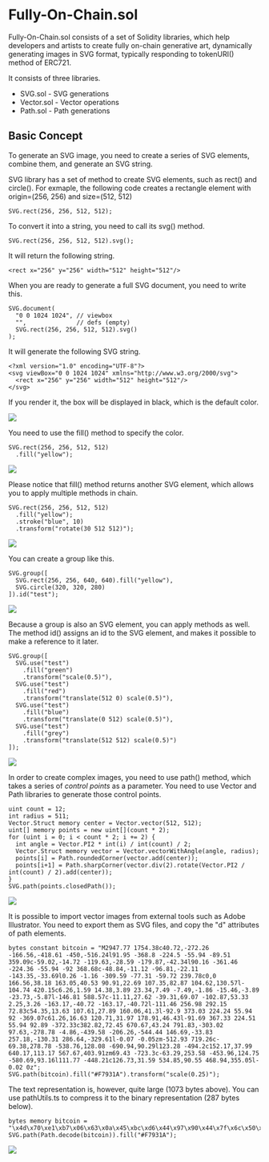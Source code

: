 # Fully-On-Chain.sol

Fully-On-Chain.sol consists of a set of Solidity libraries, which help developers and artists 
to create fully on-chain generative art, dynamically generating images in SVG format,
typically responding to tokenURI() method of ERC721.

It consists of three libraries.

- SVG.sol - SVG generations
- Vector.sol - Vector operations
- Path.sol - Path generations

## Basic Concept

To generate an SVG image, you need to create a series of SVG elements,
combine them, and generate an SVG string.

SVG library has a set of method to create SVG elements, such as rect() and circle(). For exmaple, the following code creates a rectangle element with origin=(256, 256) and size=(512, 512) 
```
SVG.rect(256, 256, 512, 512);
```
To convert it into a string, you need to call its svg() method.
```
SVG.rect(256, 256, 512, 512).svg();
```
It will return the following string.
```
<rect x="256" y="256" width="512" height="512"/>
```
When you are ready to generate a full SVG document, you need to write this.
```
SVG.document(
  "0 0 1024 1024", // viewbox
  "",              // defs (empty)
  SVG.rect(256, 256, 512, 512).svg()
);
```
It will generate the following SVG string.
```
<?xml version="1.0" encoding="UTF-8"?>
<svg viewBox="0 0 1024 1024" xmlns="http://www.w3.org/2000/svg">
  <rect x="256" y="256" width="512" height="512"/>
</svg>
```
If you render it, the box will be displayed in black, which is the default color.

![](https://i.imgur.com/mwDv189.png)

You need to use the fill() method to specify the color.
```
SVG.rect(256, 256, 512, 512)
  .fill("yellow");
```

![](https://i.imgur.com/Y2Z0ZJF.png)

Please notice that fill() method returns another SVG element, which allows you to apply multiple methods in chain.

```
SVG.rect(256, 256, 512, 512)
  .fill("yellow");
  .stroke("blue", 10)
  .transform("rotate(30 512 512)");
```

![](https://i.imgur.com/MLEUGD5.png)

You can create a group like this.
```
SVG.group([
  SVG.rect(256, 256, 640, 640).fill("yellow"),
  SVG.circle(320, 320, 280)
]).id("test");
```

![](https://i.imgur.com/TVfvcJY.png)

Because a group is also an SVG element, you can apply methods as well. The method id() assigns an id to the SVG element, and makes it possible to make a reference to it later.

```
SVG.group([
  SVG.use("test")
    .fill("green")                      
    .transform("scale(0.5)"),
  SVG.use("test")
    .fill("red")                      
    .transform("translate(512 0) scale(0.5)"),
  SVG.use("test")
    .fill("blue")                      
    .transform("translate(0 512) scale(0.5)"),
  SVG.use("test")
    .fill("grey")                      
    .transform("translate(512 512) scale(0.5)")
]);
```
![](https://i.imgur.com/vf6GWhw.png)

In order to create complex images, you need to use path() method, which takes a series of *control points* as a parameter. You need to use Vector and Path libraries to generate those control points.

```
uint count = 12;
int radius = 511;
Vector.Struct memory center = Vector.vector(512, 512);
uint[] memory points = new uint[](count * 2);    
for (uint i = 0; i < count * 2; i += 2) {
  int angle = Vector.PI2 * int(i) / int(count) / 2;
  Vector.Struct memory vector = Vector.vectorWithAngle(angle, radius);
  points[i] = Path.roundedCorner(vector.add(center));
  points[i+1] = Path.sharpCorner(vector.div(2).rotate(Vector.PI2 / int(count) / 2).add(center));
}
SVG.path(points.closedPath());
```
![](https://i.imgur.com/oGtTv8R.png)

It is possible to import vector images from external tools such as Adobe Illustrator. You need to export them as SVG files, and copy the "d" attributes of path elements.

```
bytes constant bitcoin = "M2947.77 1754.38c40.72,-272.26 -166.56,-418.61 -450,-516.24l91.95 -368.8 -224.5 -55.94 -89.51 359.09c-59.02,-14.72 -119.63,-28.59 -179.87,-42.34l90.16 -361.46 -224.36 -55.94 -92 368.68c-48.84,-11.12 -96.81,-22.11 -143.35,-33.69l0.26 -1.16 -309.59 -77.31 -59.72 239.78c0,0 166.56,38.18 163.05,40.53 90.91,22.69 107.35,82.87 104.62,130.57l-104.74 420.15c6.26,1.59 14.38,3.89 23.34,7.49 -7.49,-1.86 -15.46,-3.89 -23.73,-5.87l-146.81 588.57c-11.11,27.62 -39.31,69.07 -102.87,53.33 2.25,3.26 -163.17,-40.72 -163.17,-40.72l-111.46 256.98 292.15 72.83c54.35,13.63 107.61,27.89 160.06,41.3l-92.9 373.03 224.24 55.94 92 -369.07c61.26,16.63 120.71,31.97 178.91,46.43l-91.69 367.33 224.51 55.94 92.89 -372.33c382.82,72.45 670.67,43.24 791.83,-303.02 97.63,-278.78 -4.86,-439.58 -206.26,-544.44 146.69,-33.83 257.18,-130.31 286.64,-329.61l-0.07 -0.05zm-512.93 719.26c-69.38,278.78 -538.76,128.08 -690.94,90.29l123.28 -494.2c152.17,37.99 640.17,113.17 567.67,403.91zm69.43 -723.3c-63.29,253.58 -453.96,124.75 -580.69,93.16l111.77 -448.21c126.73,31.59 534.85,90.55 468.94,355.05l-0.02 0z";
SVG.path(bitcoin).fill("#F7931A").transform("scale(0.25)");

```
The text representation is, however, quite large (1073 bytes above). You can use pathUtils.ts to compress it to the binary representation (287 bytes below).
```
bytes memory bitcoin = "\x4d\x70\xe1\xb7\x06\x63\x0a\x45\xbc\xd6\x44\x97\x90\x44\x7f\x6c\x50\x17\xa4\x44\xc8\xf2\x44\xea\x5a\x05\x63\xf1\x44\xfc\xe2\x44\xf9\xd3\x44\xf5\x6c\x50\x17\xa6\x44\xc8\xf2\x44\xe9\x5c\x05\x63\xf4\x44\xfd\xe8\x44\xfa\xdc\x44\xf8\x6c\x50\x00\x00\x45\xb3\xed\x44\xf1\x3c\x05\x63\x00\x55\x00\x2a\x55\x0a\x29\x55\x0a\x17\x55\x06\x1b\x55\x15\x1a\x55\x21\x6c\x40\xe6\x69\x05\x63\x02\x55\x00\x04\x55\x01\x06\x55\x02\xfe\x54\x00\xfc\x44\xff\xfa\x44\xff\x6c\x40\xdb\x93\x05\x63\xfd\x54\x07\xf6\x54\x11\xe6\x54\x0d\x01\x55\x01\xd7\x44\xf6\xd7\x44\xf6\x6c\x40\xe4\x40\x55\x49\x12\x05\x63\x0e\x55\x03\x1b\x55\x07\x28\x55\x0a\x6c\x40\xe9\x5d\x55\x38\x0e\x55\x17\xa4\x04\x63\x0f\x55\x04\x1e\x55\x08\x2d\x55\x0c\x6c\x40\xe9\x5c\x55\x38\x0e\x55\x17\xa3\x04\x63\x60\x55\x12\xa8\x55\x0b\xc6\x45\xb4\x18\x45\xba\xff\x44\x92\xcc\x44\x78\x25\x45\xf8\x40\x45\xdf\x48\x45\xae\x6c\x50\x00\x00\x05\x7a\x6d\x40\x80\xb4\x05\x63\xef\x54\x46\x79\x54\x20\x53\x54\x17\x6c\x50\x1f\x84\x04\x63\x26\x55\x09\xa0\x55\x1c\x8e\x55\x65\x7a\x00\x6d\x11\x45\x4b\x63\x40\xf0\x3f\x45\x8f\x1f\x45\x6f\x17\x05\x6c\x1c\x45\x90\x63\x50\x20\x08\x55\x86\x17\x55\x75\x59\x05\x6c\x00\x55\x00\x7a\x00";
SVG.path(Path.decode(bitcoin)).fill("#F7931A");
```
![](https://i.imgur.com/LvsJPMM.png)

